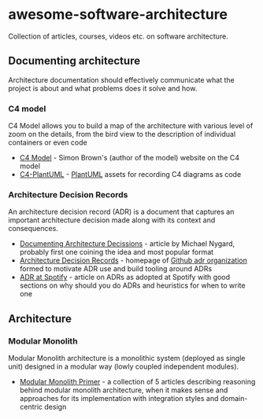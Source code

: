 # awesome-software-architecture
Collection of articles, courses, videos etc. on software architecture.

## Documenting architecture

Architecture documentation should effectively communicate what the project is about and what problems does it solve and how. 

### C4 model

C4 Model allows you to build a map of the architecture with various level of zoom on the details, from the bird view to the description of individual containers or even code

- [C4 Model](https://c4model.com/) - Simon Brown's (author of the model) website on the C4 model
- [C4-PlantUML](https://github.com/plantuml-stdlib/C4-PlantUML) - [PlantUML](https://plantuml.com/) assets for recording C4 diagrams as code

### Architecture Decision Records

An architecture decision record (ADR) is a document that captures an important architecture decision made along with its context and consequences.

- [Documenting Architecture Decissions](https://cognitect.com/blog/2011/11/15/documenting-architecture-decisions) - article by Michael Nygard, probably first one coining the idea and most popular format
- [Architecture Decision Records](https://adr.github.io/) - homepage of [Github adr organization](https://github.com/adr) formed to motivate ADR use and build tooling around ADRs
- [ADR at Spotify](https://engineering.atspotify.com/2020/04/14/when-should-i-write-an-architecture-decision-record/) - article on ADRs as adopted at Spotify with good sections on why should you do ADRs and heuristics for when to write one
## Architecture

### Modular Monolith

Modular Monolith architecture is a monolithic system (deployed as single unit) designed in a modular way (lowly coupled independent modules).

- [Modular Monolith Primer](http://www.kamilgrzybek.com/design/modular-monolith-primer/) - a collection of 5 articles describing reasoning behind modular monolith architecture, when it makes sense and approaches for its implementation with integration styles and domain-centric design